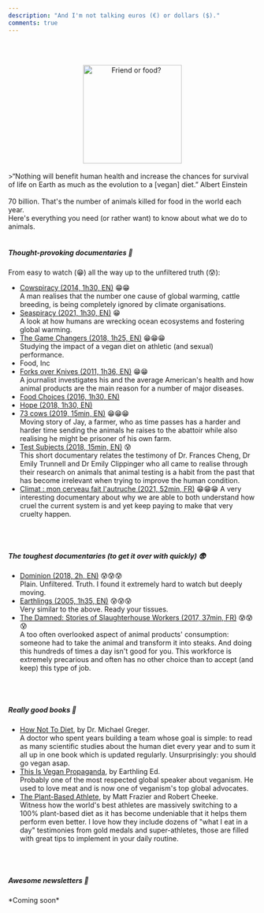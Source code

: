 ```yaml
---
description: "And I'm not talking euros (€) or dollars ($)."
comments: true
---
```

<br><br>
<center>
    <img src="{{ site.baseurl }}/images/friend-or-food.jpg" alt="Friend or food?" height="200" width="auto">
</center>
<br>
>“Nothing will benefit human health and increase the chances for survival of life on Earth as much as the evolution to a [vegan] diet.” Albert Einstein
<br>
<br>
70 billion. That's the number of animals killed for food in the world each year.

<br>
Here's everything you need (or rather want) to know about what we do to animals.
<br>
<br>
<h5>Thought-provoking documentaries 🧠</h5>

From easy to watch (😁) all the way up to the unfiltered truth (😰):

- <a href="https://youtu.be/kxMBrqDvFhE" target="_blank">Cowspiracy (2014, 1h30, EN)</a> 😁😁<br>
A man realises that the number one cause of global warming, cattle breeding, is being completely ignored by climate organisations.
- <a href="https://www.netflix.com/fr-en/title/81014008" target="_blank">Seaspiracy (2021, 1h30, EN)</a> 😁<br>
A look at how humans are wrecking ocean ecosystems and fostering global warming.
- <a href="https://youtu.be/-LZnZSTes_Y" target="_blank">The Game Changers (2018, 1h25, EN)</a> 😁😁😁<br>
Studying the impact of a vegan diet on athletic (and sexual) performance.
- Food, Inc 
- <a href="https://youtu.be/oNKco49LOtM" target="_blank">Forks over Knives (2011, 1h36, EN)</a> 😁😁<br>
A journalist investigates his and the average American's health and how animal products are the main reason for a number of major diseases.
- <a href="https://vimeo.com/197280362" target="_blank">Food Choices (2016, 1h30, EN)</a>
- <a href="https://youtu.be/pDg7tlEJD64" target="_blank">Hope (2018, 1h30, EN)</a> 
- <a href="https://vimeo.com/293352305" target="_blank">73 cows (2019, 15min, EN)</a> 😁😁😁<br>
Moving story of Jay, a farmer, who as time passes has a harder and harder time sending the animals he raises to the abattoir while also realising he might be prisoner of his own farm.
- <a href="https://lockwoodfilm.com/test-subjects" target="_blank">Test Subjects (2018, 15min, EN)</a> 😰<br>
This short documentary relates the testimony of Dr. Frances Cheng, Dr Emily Trunnell and Dr Emily Clippinger who all came to realise through their research on animals that animal testing is a habit from the past that has become irrelevant when trying to improve the human condition.
- <a href="https://www.arte.tv/fr/videos/098858-000-A/climat-mon-cerveau-fait-l-autruche/" target="_blank">Climat : mon cerveau fait l'autruche (2021, 52min, FR)</a> 😁😁😁
A very interesting documentary about why we are able to both understand how cruel the current system is and yet keep paying to make that very cruelty happen.
<br>
<br>
<h5>The toughest documentaries (to get it over with quickly) 😨</h5>

- <a href="https://youtu.be/LQRAfJyEsko" target="_blank">Dominion (2018, 2h, EN)</a> 😰😰😰  
Plain. Unfiltered. Truth. I found it extremely hard to watch but deeply moving.
- <a href="https://youtu.be/8gqwpfEcBjI" target="_blank">Earthlings (2005, 1h35, EN)</a> 😰😰😰  
Very similar to the above. Ready your tissues.
- <a href="https://youtu.be/Trge8blO_hI" target="_blank">The Damned: Stories of Slaughterhouse Workers (2017, 37min, FR)</a> 😰😰😰  
A too often overlooked aspect of animal products' consumption: someone had to take the animal and transform it into steaks. And doing this hundreds of times a day isn't good for you. This workforce is extremely precarious and often has no other choice than to accept (and keep) this type of job.

<br>
<br>
<h5>Really good books 📖</h5>

- <a href="https://nutritionfacts.org/book/how-not-to-diet/" target="_blank">How Not To Diet</a>, by Dr. Michael Greger.  
A doctor who spent years building a team whose goal is simple: to read as many scientific studies about the human diet every year and to sum it all up in one book which is updated regularly. Unsurprisingly: you should go vegan asap.  
- <a href="https://earthlinged.org/orderbook" target="_blank">This Is Vegan Propaganda</a>, by Earthling Ed.  
Probably one of the most respected global speaker about veganism. He used to love meat and is now one of veganism's top global advocates.  
- <a href="https://book.nomeatathlete.com/" target="_blank">The Plant-Based Athlete</a>, by Matt Frazier and Robert Cheeke.  
Witness how the world's best athletes are massively switching to a 100% plant-based diet as it has become undeniable that it helps them perform even better. I love how they include dozens of "what I eat in a day" testimonies from gold medals and super-athletes, those are filled with great tips to implement in your daily routine.  

<br>
<br>
<h5>Awesome newsletters 💌</h5>
*Coming soon*
